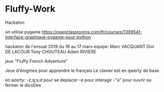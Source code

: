 # Fluffy-Work
Hackaton

on utilise pygame
https://openclassrooms.com/fr/courses/1399541-interface-graphique-pygame-pour-python

hackaton de l'enssat 2019 du 16 au 17 mars
equipe:
Marc VACQUANT
Divi DE LACOUR
Tony CHOUTEAU
Adam RIVIERE

jeux "Fluffy French Adventure"

Jeux d'énigmes pour apprendre le français
Le clavier est en qwerty de base

en azerty:
-z;q;s;d pour se deplacer
-e pour interagir
-"a" pour ouvrir ou fermer le dicoDex
